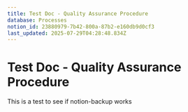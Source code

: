 ```yaml
---
title: Test Doc - Quality Assurance Procedure
database: Processes
notion_id: 23880979-7b42-800a-87b2-e160db9d0cf3
last_updated: 2025-07-29T04:28:48.834Z
---
```


# Test Doc - Quality Assurance Procedure


This is a test to see if notion-backup works

